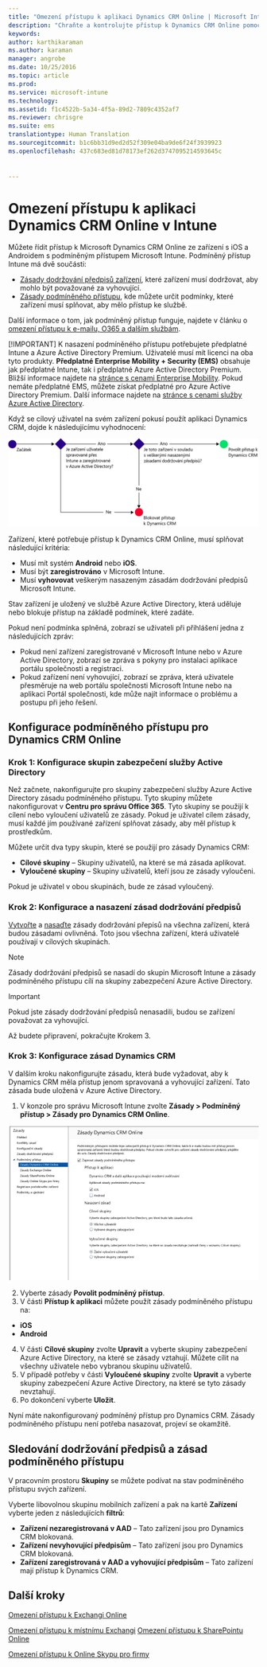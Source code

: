 ```yaml
---
title: "Omezení přístupu k aplikaci Dynamics CRM Online | Microsoft Intune"
description: "Chraňte a kontrolujte přístup k Dynamics CRM Online pomocí podmíněného přístupu."
keywords: 
author: karthikaraman
ms.author: karaman
manager: angrobe
ms.date: 10/25/2016
ms.topic: article
ms.prod: 
ms.service: microsoft-intune
ms.technology: 
ms.assetid: f1c4522b-5a34-4f5a-89d2-7809c4352af7
ms.reviewer: chrisgre
ms.suite: ems
translationtype: Human Translation
ms.sourcegitcommit: b1c6bb31d9ed2d52f309e04ba9de6f24f3939923
ms.openlocfilehash: 437c683ed81d78173ef262d3747095214593645c


---
```


# <a name="restrict-access-to-dynamics-crm-online-with-intune"></a>Omezení přístupu k aplikaci Dynamics CRM Online v Intune
Můžete řídit přístup k Microsoft Dynamics CRM Online ze zařízení s iOS a Androidem s podmíněným přístupem Microsoft Intune.  Podmíněný přístup Intune má dvě součásti:
* [Zásady dodržování předpisů zařízení](introduction-to-device-compliance-policies-in-microsoft-intune.md), které zařízení musí dodržovat, aby mohlo být považované za vyhovující.
* [Zásady podmíněného přístupu](restrict-access-to-email-and-o365-services-with-microsoft-intune.md), kde můžete určit podmínky, které zařízení musí splňovat, aby mělo přístup ke službě.

Další informace o tom, jak podmíněný přístup funguje, najdete v článku o [omezení přístupu k e-mailu, O365 a dalším službám](restrict-access-to-email-and-o365-services-with-microsoft-intune.md).

[!IMPORTANT] K nasazení podmíněného přístupu potřebujete předplatné Intune a Azure Active Directory Premium. Uživatelé musí mít licenci na oba tyto produkty. **Předplatné Enterprise Mobility + Security (EMS)** obsahuje jak předplatné Intune, tak i předplatné Azure Active Directory Premium. Bližší informace najdete na [stránce s cenami Enterprise Mobility](https://www.microsoft.com/en-us/cloud-platform/enterprise-mobility-pricing). Pokud nemáte předplatné EMS, můžete získat předplatné pro Azure Active Directory Premium. Další informace najdete na [stránce s cenami služby Azure Active Directory](https://azure.microsoft.com/en-us/pricing/details/active-directory/).

Když se cílový uživatel na svém zařízení pokusí použít aplikaci Dynamics CRM, dojde k následujícímu vyhodnocení:

![Diagram zobrazuje body rozhodování používané k určení, jestli má zařízení přístup ke službě povolený, nebo blokovaný](../media/mdm-ca-dynamics-crm-flow-diagram.png)

Zařízení, které potřebuje přístup k Dynamics CRM Online, musí splňovat následující kritéria:
* Musí mít systém **Android** nebo **iOS**.
* Musí být **zaregistrováno** v Microsoft Intune.
* Musí **vyhovovat** veškerým nasazeným zásadám dodržování předpisů Microsoft Intune.

Stav zařízení je uložený ve službě Azure Active Directory, která uděluje nebo blokuje přístup na základě podmínek, které zadáte.

Pokud není podmínka splněná, zobrazí se uživateli při přihlášení jedna z následujících zpráv:
* Pokud není zařízení zaregistrované v Microsoft Intune nebo v Azure Active Directory, zobrazí se zpráva s pokyny pro instalaci aplikace portálu společnosti a registraci.
* Pokud zařízení není vyhovující, zobrazí se zpráva, která uživatele přesměruje na web portálu společnosti Microsoft Intune nebo na aplikaci Portál společnosti, kde může najít informace o problému a postupu při jeho řešení.

## <a name="configure-conditional-access-for-dynamics-crm-online"></a>Konfigurace podmíněného přístupu pro Dynamics CRM Online  
### <a name="step-1-configure-active-directory-security-groups"></a>Krok 1: Konfigurace skupin zabezpečení služby Active Directory

Než začnete, nakonfigurujte pro skupiny zabezpečení služby Azure Active Directory zásadu podmíněného přístupu. Tyto skupiny můžete nakonfigurovat v **Centru pro správu Office 365**. Tyto skupiny se použijí k cílení nebo vyloučení uživatelů ze zásady. Pokud je uživatel cílem zásady, musí každé jím používané zařízení splňovat zásady, aby měl přístup k prostředkům.

Můžete určit dva typy skupin, které se použijí pro zásady Dynamics CRM:
* **Cílové skupiny** – Skupiny uživatelů, na které se má zásada aplikovat.
* **Vyloučené skupiny** – Skupiny uživatelů, kteří jsou ze zásady vyloučeni.

Pokud je uživatel v obou skupinách, bude ze zásad vyloučený.

### <a name="step-2-configure-and-deploy-a-compliance-policy"></a>Krok 2: Konfigurace a nasazení zásad dodržování předpisů
[Vytvořte](create-a-device-compliance-policy-in-microsoft-intune.md) a [nasaďte](deploy-and-monitor-a-device-compliance-policy-in-microsoft-intune.md) zásady dodržování přepisů na všechna zařízení, která budou zásadami ovlivněná. Toto jsou všechna zařízení, která uživatelé používají v cílových skupinách.

> [!NOTE]
> Zásady dodržování předpisů se nasadí do skupin Microsoft Intune a zásady podmíněného přístupu cílí na skupiny zabezpečení Azure Active Directory.

> [!IMPORTANT]
> Pokud jste zásady dodržování předpisů nenasadili, budou se zařízení považovat za vyhovující.

Až budete připravení, pokračujte Krokem 3.
### <a name="step-3-configure-the-dynamics-crm-policy"></a>Krok 3: Konfigurace zásad Dynamics CRM
V dalším kroku nakonfigurujte zásadu, která bude vyžadovat, aby k Dynamics CRM měla přístup jenom spravovaná a vyhovující zařízení. Tato zásada bude uložená v Azure Active Directory.

1.  V konzole pro správu Microsoft Intune zvolte **Zásady > Podmíněný přístup > Zásady pro Dynamics CRM Online**.

  ![Snímek obrazovky stránky zásad podmíněného přístupu pro Dynamics CRM Online](../media/mdm-ca-dynamics-crm-policy-configuration.png)

2.  Vyberte zásady **Povolit podmíněný přístup**.
3.  V části **Přístup k aplikaci** můžete použít zásady podmíněného přístupu na:
  * **iOS**
  * **Android**
4.  V části **Cílové skupiny** zvolte **Upravit** a vyberte skupiny zabezpečení Azure Active Directory, na které se zásady vztahují. Můžete cílit na všechny uživatele nebo vybranou skupinu uživatelů.
5.  V případě potřeby v části **Vyloučené skupiny** zvolte **Upravit** a vyberte skupiny zabezpečení Azure Active Directory, na které se tyto zásady nevztahují.
6.  Po dokončení vyberte **Uložit**.

Nyní máte nakonfigurovaný podmíněný přístup pro Dynamics CRM. Zásady podmíněného přístupu není potřeba nasazovat, projeví se okamžitě.
##  <a name="monitor-the-compliance-and-conditional-access-policies"></a>Sledování dodržování předpisů a zásad podmíněného přístupu

V pracovním prostoru **Skupiny** se můžete podívat na stav podmíněného přístupu svých zařízení.

Vyberte libovolnou skupinu mobilních zařízení a pak na kartě **Zařízení** vyberte jeden z následujících **filtrů**:
* **Zařízení nezaregistrovaná v AAD** – Tato zařízení jsou pro Dynamics CRM blokovaná.
* **Zařízení nevyhovující předpisům** – Tato zařízení jsou pro Dynamics CRM blokovaná.
* **Zařízení zaregistrovaná v AAD a vyhovující předpisům** – Tato zařízení mají přístup k Dynamics CRM.

##  <a name="next-steps"></a>Další kroky
[Omezení přístupu k Exchangi Online](restrict-access-to-exchange-online-with-microsoft-intune.md)

[Omezení přístupu k místnímu Exchangi](restrict-access-to-exchange-onpremises-with-microsoft-intune.md)
[Omezení přístupu k SharePointu Online](restrict-access-to-sharepoint-online-with-microsoft-intune.md)

[Omezení přístupu k Online Skypu pro firmy](restrict-access-to-skype-for-business-online-with-microsoft-intune.md)



<!--HONumber=Oct16_HO5-->


